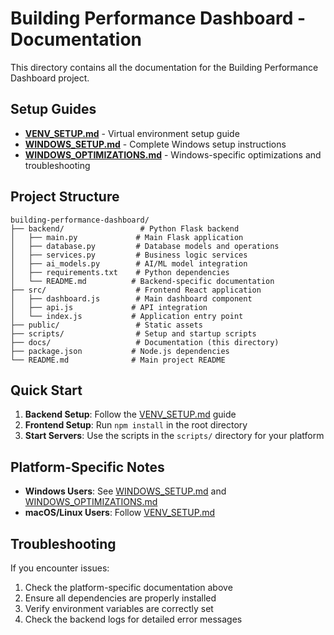 # Building Performance Dashboard - Documentation

This directory contains all the documentation for the Building Performance Dashboard project.

## Setup Guides

- **[VENV_SETUP.md](./VENV_SETUP.md)** - Virtual environment setup guide
- **[WINDOWS_SETUP.md](./WINDOWS_SETUP.md)** - Complete Windows setup instructions
- **[WINDOWS_OPTIMIZATIONS.md](./WINDOWS_OPTIMIZATIONS.md)** - Windows-specific optimizations and troubleshooting

## Project Structure

```
building-performance-dashboard/
├── backend/                 # Python Flask backend
│   ├── main.py             # Main Flask application
│   ├── database.py         # Database models and operations
│   ├── services.py         # Business logic services
│   ├── ai_models.py        # AI/ML model integration
│   ├── requirements.txt    # Python dependencies
│   └── README.md          # Backend-specific documentation
├── src/                    # Frontend React application
│   ├── dashboard.js        # Main dashboard component
│   ├── api.js             # API integration
│   └── index.js           # Application entry point
├── public/                 # Static assets
├── scripts/                # Setup and startup scripts
├── docs/                   # Documentation (this directory)
├── package.json           # Node.js dependencies
└── README.md              # Main project README
```

## Quick Start

1. **Backend Setup**: Follow the [VENV_SETUP.md](./VENV_SETUP.md) guide
2. **Frontend Setup**: Run `npm install` in the root directory
3. **Start Servers**: Use the scripts in the `scripts/` directory for your platform

## Platform-Specific Notes

- **Windows Users**: See [WINDOWS_SETUP.md](./WINDOWS_SETUP.md) and [WINDOWS_OPTIMIZATIONS.md](./WINDOWS_OPTIMIZATIONS.md)
- **macOS/Linux Users**: Follow [VENV_SETUP.md](./VENV_SETUP.md)

## Troubleshooting

If you encounter issues:
1. Check the platform-specific documentation above
2. Ensure all dependencies are properly installed
3. Verify environment variables are correctly set
4. Check the backend logs for detailed error messages 